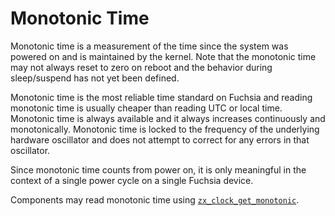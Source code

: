 # Monotonic Time

Monotonic time is a measurement of the time since the system was powered on and
is maintained by the kernel. Note that the monotonic time may not always reset
to zero on reboot and the behavior during sleep/suspend has not yet been
defined.

Monotonic time is the most reliable time standard on Fuchsia and reading
monotonic time is usually cheaper than reading UTC or local time. Monotonic time
is always available and it always increases continuously and monotonically.
Monotonic time is locked to the frequency of the underlying hardware oscillator
and does not attempt to correct for any errors in that oscillator.

Since monotonic time counts from power on, it is only meaningful in the context
of a single power cycle on a single Fuchsia device.

Components may read monotonic time using
[`zx_clock_get_monotonic`](/reference/syscalls/clock_get_monotonic.md).
